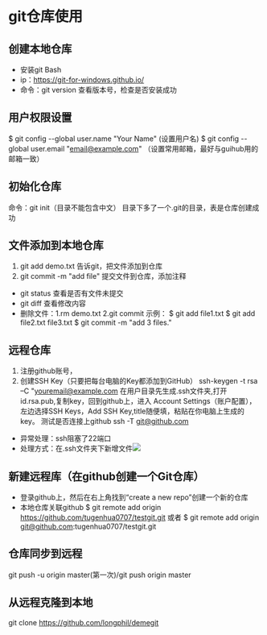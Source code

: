 # git仓库使用 #
##  创建本地仓库  ##
- 安装git Bash 
- ip：https://git-for-windows.github.io/
- 命令：git version 查看版本号，检查是否安装成功
## 用户权限设置 ##
$ git config --global user.name "Your Name" (设置用户名)
$ git config --global user.email "email@example.com" （设置常用邮箱，最好与guihub用的邮箱一致）
## 初始化仓库 ##
命令：git init（目录不能包含中文）
目录下多了一个.git的目录，表是仓库创建成功
## 文件添加到本地仓库 ##
1. git add demo.txt 告诉git，把文件添加到仓库
2. git commit -m "add file" 提交文件到仓库，添加注释


- git status 查看是否有文件未提交
- git diff 查看修改内容
- 删除文件：1.rm demo.txt   2.git commit 
示例：
$ git add file1.txt
$ git add file2.txt file3.txt
$ git commit -m "add 3 files."

## 远程仓库 ##
1. 注册github账号，
2. 创建SSH Key（只要把每台电脑的Key都添加到GitHub）
ssh-keygen  -t rsa –C "youremail@example.com
在用户目录先生成.ssh文件夹,打开id.rsa.pub,复制key，回到github上，进入 Account Settings（账户配置），左边选择SSH Keys，Add SSH Key,title随便填，粘贴在你电脑上生成的key。
测试是否连接上github
ssh -T git@github.com
- 异常处理：ssh阻塞了22端口
- 处理方式：在.ssh文件夹下新增文件![](http://i.imgur.com/kyy8fDm.jpg)

## 新建远程库（在github创建一个Git仓库） ##
- 登录github上，然后在右上角找到“create a new repo”创建一个新的仓库
- 本地仓库关联github
$ git remote add origin https://github.com/tugenhua0707/testgit.git
或者
$ git remote add origin git@github.com:tugenhua0707/testgit.git

## 仓库同步到远程 ##
git push -u origin master(第一次)/git push origin master

## 从远程克隆到本地 ##
git clone https://github.com/longphil/demegit

